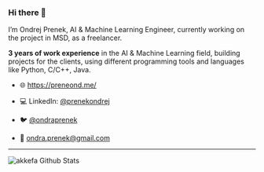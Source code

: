 ### Hi there 👋

I’m Ondrej Prenek, AI & Machine Learning Engineer, currently working on the project in MSD, as a freelancer. 

**3 years of work experience** in the AI & Machine Learning field, building projects for the clients, using different programming tools and languages like Python, C/C++, Java.

- 🌐 https://preneond.me/

- 💻 LinkedIn: [@prenekondrej](https://www.linkedin.com/in/prenekondrej/)

- 🐦 [@ondraprenek](https://twitter.com/ondraprenek?lang=cs)

- 📧 [ondra.prenek@gmail.com](mailto:ondra.prenek@gmail.com)

---

<img align="left" alt="akkefa Github Stats" src="https://github-readme-stats.vercel.app/api?username=preneond&show_icons=true&hide_border=true" />
